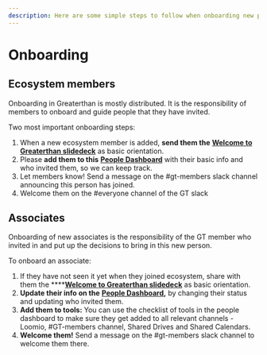 ```yaml
---
description: Here are some simple steps to follow when onboarding new people to GT.
---
```


# Onboarding

## Ecosystem members

Onboarding in Greaterthan is mostly distributed. It is the responsibility of members to onboard and guide people that they have invited. 

Two most important onboarding steps: 

1. When a new ecosystem member is added, **send them the** [**Welcome to Greaterthan slidedeck**](https://docs.google.com/presentation/d/1rFSGgnr78lhhy5qUJU2nRUVO1Xro84iDbriAotjiRV0/edit#slide=id.p21) as basic orientation. 
2. Please **add them to this** [**People Dashboard**](https://docs.google.com/spreadsheets/d/1cqVmoV0AtcExdkr3vpl5oKBTFng4njT1uVzgWvooA4c/edit#gid=0) with their basic info and who invited them, so we can keep track. 
3. Let members know! Send a message on the \#gt-members slack channel announcing this person has joined. 
4. Welcome them on the \#everyone channel of the GT slack

## Associates

Onboarding of new associates is the responsibility of the GT member who invited in and put up the decisions to bring in this new person. 

To onboard an associate: 

1. If they have not seen it yet when they joined ecosystem, share with them the ****[**Welcome to Greaterthan slidedeck**](https://docs.google.com/presentation/d/1rFSGgnr78lhhy5qUJU2nRUVO1Xro84iDbriAotjiRV0/edit#slide=id.p21) as basic orientation. 
2. **Update their info on the** [**People Dashboard**](https://docs.google.com/spreadsheets/d/1cqVmoV0AtcExdkr3vpl5oKBTFng4njT1uVzgWvooA4c/edit#gid=0)**,** by changing their status and updating who invited them.
3. **Add them to tools:** You can use the checklist of tools in the people dashboard to make sure they get added to all relevant channels - Loomio, \#GT-members channel, Shared Drives and Shared Calendars. 
4. **Welcome them!** Send a message on the \#gt-members slack channel to welcome them there. 




